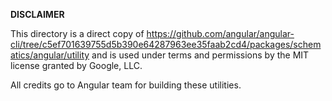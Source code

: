 **DISCLAIMER**

This directory is a direct copy of https://github.com/angular/angular-cli/tree/c5ef701639755d5b390e64287963ee35faab2cd4/packages/schematics/angular/utility and is used under terms and permissions by the MIT license granted by Google, LLC.

All credits go to Angular team for building these utilities.

